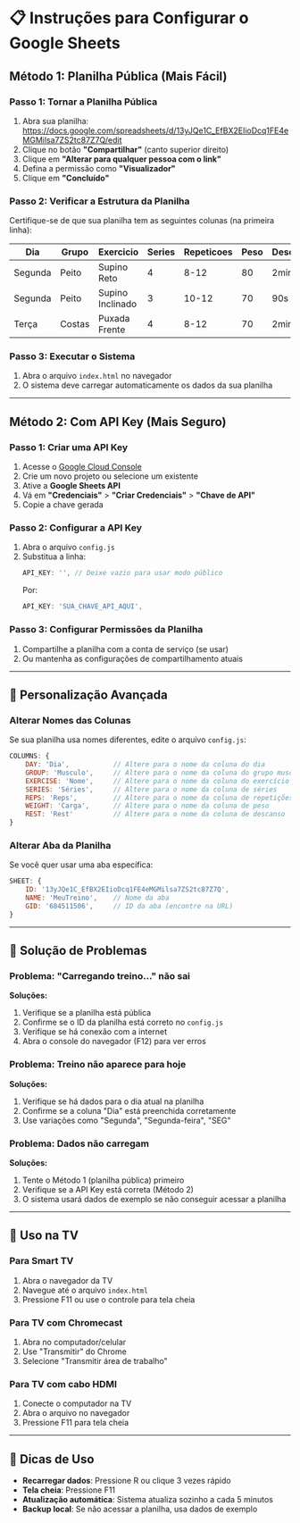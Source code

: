 # 📋 Instruções para Configurar o Google Sheets

## Método 1: Planilha Pública (Mais Fácil)

### Passo 1: Tornar a Planilha Pública
1. Abra sua planilha: https://docs.google.com/spreadsheets/d/13yJQe1C_EfBX2EIioDcq1FE4eMGMilsa7ZS2tc87Z7Q/edit
2. Clique no botão **"Compartilhar"** (canto superior direito)
3. Clique em **"Alterar para qualquer pessoa com o link"**
4. Defina a permissão como **"Visualizador"**
5. Clique em **"Concluído"**

### Passo 2: Verificar a Estrutura da Planilha
Certifique-se de que sua planilha tem as seguintes colunas (na primeira linha):

| Dia | Grupo | Exercicio | Series | Repeticoes | Peso | Descanso |
|-----|-------|-----------|--------|------------|------|----------|
| Segunda | Peito | Supino Reto | 4 | 8-12 | 80 | 2min |
| Segunda | Peito | Supino Inclinado | 3 | 10-12 | 70 | 90s |
| Terça | Costas | Puxada Frente | 4 | 8-12 | 70 | 2min |

### Passo 3: Executar o Sistema
1. Abra o arquivo `index.html` no navegador
2. O sistema deve carregar automaticamente os dados da sua planilha

---

## Método 2: Com API Key (Mais Seguro)

### Passo 1: Criar uma API Key
1. Acesse o [Google Cloud Console](https://console.cloud.google.com/)
2. Crie um novo projeto ou selecione um existente
3. Ative a **Google Sheets API**
4. Vá em **"Credenciais"** > **"Criar Credenciais"** > **"Chave de API"**
5. Copie a chave gerada

### Passo 2: Configurar a API Key
1. Abra o arquivo `config.js`
2. Substitua a linha:
   ```javascript
   API_KEY: '', // Deixe vazio para usar modo público
   ```
   Por:
   ```javascript
   API_KEY: 'SUA_CHAVE_API_AQUI',
   ```

### Passo 3: Configurar Permissões da Planilha
1. Compartilhe a planilha com a conta de serviço (se usar)
2. Ou mantenha as configurações de compartilhamento atuais

---

## 🔧 Personalização Avançada

### Alterar Nomes das Colunas
Se sua planilha usa nomes diferentes, edite o arquivo `config.js`:

```javascript
COLUMNS: {
    DAY: 'Dia',           // Altere para o nome da coluna do dia
    GROUP: 'Musculo',     // Altere para o nome da coluna do grupo muscular
    EXERCISE: 'Nome',     // Altere para o nome da coluna do exercício
    SERIES: 'Séries',     // Altere para o nome da coluna de séries
    REPS: 'Reps',         // Altere para o nome da coluna de repetições
    WEIGHT: 'Carga',      // Altere para o nome da coluna de peso
    REST: 'Rest'          // Altere para o nome da coluna de descanso
}
```

### Alterar Aba da Planilha
Se você quer usar uma aba específica:

```javascript
SHEET: {
    ID: '13yJQe1C_EfBX2EIioDcq1FE4eMGMilsa7ZS2tc87Z7Q',
    NAME: 'MeuTreino',    // Nome da aba
    GID: '684511506',     // ID da aba (encontre na URL)
}
```

---

## 🐛 Solução de Problemas

### Problema: "Carregando treino..." não sai
**Soluções:**
1. Verifique se a planilha está pública
2. Confirme se o ID da planilha está correto no `config.js`
3. Verifique se há conexão com a internet
4. Abra o console do navegador (F12) para ver erros

### Problema: Treino não aparece para hoje
**Soluções:**
1. Verifique se há dados para o dia atual na planilha
2. Confirme se a coluna "Dia" está preenchida corretamente
3. Use variações como "Segunda", "Segunda-feira", "SEG"

### Problema: Dados não carregam
**Soluções:**
1. Tente o Método 1 (planilha pública) primeiro
2. Verifique se a API Key está correta (Método 2)
3. O sistema usará dados de exemplo se não conseguir acessar a planilha

---

## 📱 Uso na TV

### Para Smart TV
1. Abra o navegador da TV
2. Navegue até o arquivo `index.html`
3. Pressione F11 ou use o controle para tela cheia

### Para TV com Chromecast
1. Abra no computador/celular
2. Use "Transmitir" do Chrome
3. Selecione "Transmitir área de trabalho"

### Para TV com cabo HDMI
1. Conecte o computador na TV
2. Abra o arquivo no navegador
3. Pressione F11 para tela cheia

---

## 🎯 Dicas de Uso

- **Recarregar dados**: Pressione R ou clique 3 vezes rápido
- **Tela cheia**: Pressione F11
- **Atualização automática**: Sistema atualiza sozinho a cada 5 minutos
- **Backup local**: Se não acessar a planilha, usa dados de exemplo
